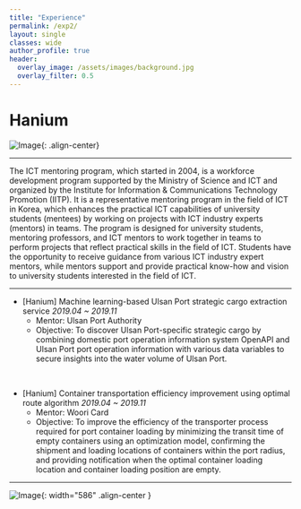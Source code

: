 ```yaml
---  
title: "Experience"
permalink: /exp2/
layout: single
classes: wide
author_profile: true
header:
  overlay_image: /assets/images/background.jpg
  overlay_filter: 0.5
---
```

  

# Hanium

![Image](https://haribojun.github.io/assets/images/exp_han0.png){: .align-center}


---

The ICT mentoring program, which started in 2004, is a workforce development program supported by the Ministry of Science and ICT and organized by the Institute for Information & Communications Technology Promotion (IITP). It is a representative mentoring program in the field of ICT in Korea, which enhances the practical ICT capabilities of university students (mentees) by working on projects with ICT industry experts (mentors) in teams. The program is designed for university students, mentoring professors, and ICT mentors to work together in teams to perform projects that reflect practical skills in the field of ICT. Students have the opportunity to receive guidance from various ICT industry expert mentors, while mentors support and provide practical know-how and vision to university students interested in the field of ICT.

---
  

- [Hanium] Machine learning-based Ulsan Port strategic cargo extraction service *2019.04 ~ 2019.11*
  - Mentor: Ulsan Port Authority
  - Objective: To discover Ulsan Port-specific strategic cargo by combining domestic port operation information system OpenAPI and Ulsan Port port operation information with various data variables to secure insights into the water volume of Ulsan Port.

<br/>

- [Hanium] Container transportation efficiency improvement using optimal route algorithm *2019.04 ~ 2019.11*
  - Mentor: Woori Card
  - Objective: To improve the efficiency of the transporter process required for port container loading by minimizing the transit time of empty containers using an optimization model, confirming the shipment and loading locations of containers within the port radius, and providing notification when the optimal container loading location and container loading position are empty.




---


![Image](https://haribojun.github.io/assets/images/exp_han.jpg){: width="586" .align-center }


